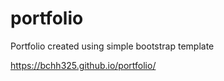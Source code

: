 # portfolio

Portfolio created using simple bootstrap template

https://bchh325.github.io/portfolio/
